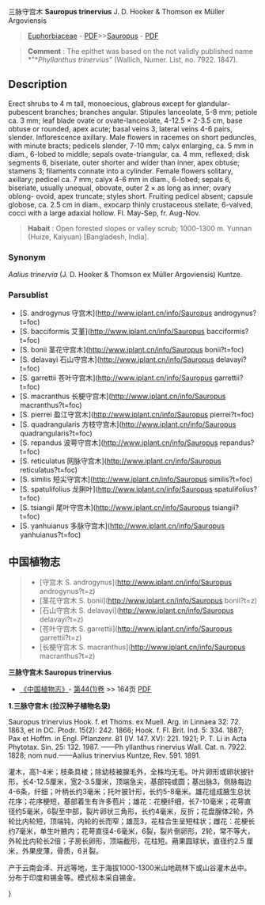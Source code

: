 三脉守宫木 **Sauropus trinervius** J. D. Hooker & Thomson ex Müller Argoviensis

> [Euphorbiaceae](http://www.iplant.cn/info/Euphorbiaceae?t=foc) - [PDF](http://www.iplant.cn/foc/pdf/Euphorbiaceae.pdf)>>[Sauropus](http://www.iplant.cn/info/Sauropus?t=foc) - [PDF](http://www.iplant.cn/foc/pdf/Sauropus.pdf)

> **Comment** : 
> The epithet was based on the not validly published name *\"**Phyllanthus trinervius\"* (Wallich, Numer. List, no. 7922. 1847).

## Description

Erect shrubs to 4 m tall, monoecious, glabrous except for glandular-pubescent branches; branches angular. Stipules lanceolate, 5-8 mm; petiole ca. 3 mm; leaf blade ovate or ovate-lanceolate, 4-12.5 × 2-3.5 cm, base obtuse or rounded, apex acute; basal veins 3, lateral veins 4-6 pairs, slender. Inflorescence axillary. Male flowers in racemes on short peduncles, with minute bracts; pedicels slender, 7-10 mm; calyx enlarging, ca. 5 mm in diam., 6-lobed to middle; sepals ovate-triangular, ca. 4 mm, reflexed; disk segments 6, biseriate, outer shorter and wider than inner, apex obtuse; stamens 3; filaments connate into a cylinder. Female flowers solitary, axillary; pedicel ca. 7 mm; calyx 4-6 mm in diam., 6-lobed; sepals 6, biseriate, usually unequal, obovate, outer 2 × as long as inner; ovary oblong- ovoid, apex truncate; styles short. Fruiting pedicel absent; capsule globose, ca. 2.5 cm in diam., exocarp thinly crustaceous stellate, 6-valved, cocci with a large adaxial hollow. Fl. May-Sep, fr. Aug-Nov.

> **Habait** : 
> Open forested slopes or valley scrub; 1000-1300 m. Yunnan (Huize, Kaiyuan) [Bangladesh, India].

### Synonym
*Aalius trinervia* (J. D. Hooker & Thomson ex Müller Argoviensis) Kuntze.

### Parsublist

* [S.  androgynus  守宫木](http://www.iplant.cn/info/Sauropus androgynus?t=foc)
* [S.  bacciformis  艾堇](http://www.iplant.cn/info/Sauropus bacciformis?t=foc)
* [S.  bonii  茎花守宫木](http://www.iplant.cn/info/Sauropus bonii?t=foc)
* [S.  delavayi  石山守宫木](http://www.iplant.cn/info/Sauropus delavayi?t=foc)
* [S.  garrettii  苍叶守宫木](http://www.iplant.cn/info/Sauropus garrettii?t=foc)
* [S.  macranthus  长梗守宫木](http://www.iplant.cn/info/Sauropus macranthus?t=foc)
* [S.  pierrei  盈江守宫木](http://www.iplant.cn/info/Sauropus pierrei?t=foc)
* [S.  quadrangularis  方枝守宫木](http://www.iplant.cn/info/Sauropus quadrangularis?t=foc)
* [S.  repandus  波萼守宫木](http://www.iplant.cn/info/Sauropus repandus?t=foc)
* [S.  reticulatus  网脉守宫木](http://www.iplant.cn/info/Sauropus reticulatus?t=foc)
* [S.  similis  短尖守宫木](http://www.iplant.cn/info/Sauropus similis?t=foc)
* [S.  spatulifolius  龙脷叶](http://www.iplant.cn/info/Sauropus spatulifolius?t=foc)
* [S.  tsiangii  尾叶守宫木](http://www.iplant.cn/info/Sauropus tsiangii?t=foc)
* [S.  yanhuianus  多脉守宫木](http://www.iplant.cn/info/Sauropus yanhuianus?t=foc)

## 中国植物志

> * [守宫木  S.  androgynus](http://www.iplant.cn/info/Sauropus androgynus?t=z)
> * [茎花守宫木  S.  bonii](http://www.iplant.cn/info/Sauropus bonii?t=z)
> * [石山守宫木  S.  delavayi](http://www.iplant.cn/info/Sauropus delavayi?t=z)
> * [苍叶守宫木  S.  garrettii](http://www.iplant.cn/info/Sauropus garrettii?t=z)
> * [长梗守宫木  S.  macranthus](http://www.iplant.cn/info/Sauropus macranthus?t=z)

**三脉守宫木 Sauropus trinervius**

* [《中国植物志》](http://www.iplant.cn/frps)- [第44(1)卷](http://www.iplant.cn/frps/vol/44(1)) >> 164页 [PDF](http://www.iplant.cn/frps/pdf/44(1)/164.PDF)

**1.三脉守宫木 (拉汉种子植物名录)**

Sauropus trinervius Hook. f. et Thoms. ex Muell. Arg. in Linnaea 32: 72. 1863, et in DC. Ptodr. 15(2): 242. 1866; Hook. f. Fl. Brit. Ind. 5: 334. 1887; Pax et Hoffm. in Engl. Pflanzenr. 81 (IV. 147. XV): 221. 1921; P. T. Li in Acta Phytotax. Sin. 25: 132. 1987. ——Ph yllanthus rinervius Wall. Cat. n. 7922. 1828; nom nud.——Aalius trinervius Kuntze, Rev. 591. 1891.

灌木，高1-4米；枝条具棱；除幼枝被腺毛外，全株均无毛。叶片卵形或卵状披针形，长4-12.5厘米，宽2-3.5厘米，顶端急尖，基部钝或圆；基出脉3，侧脉每边4-6条，纤细；叶柄长约3毫米；托叶披针形，长约5-8毫米。雄花组成腋生总状花序；花序梗短，基部着生有许多苞片；雄花：花梗纤细，长7-10毫米；花萼直径约5毫米，6裂至中部，裂片卵状三角形，长约4毫米，反折；花盘腺体2轮，外轮比内轮短，顶端钝，内轮的长而窄；雄蕊3，花柱合生呈短柱状；雌花：花梗长约7毫米，单生叶腋内；花萼直径4-6毫米，6裂，裂片倒卵形，2轮，常不等大，外轮比内轮长2倍；子房长卵形，顶端截形，花柱短。蒴果圆球状，直径约2.5 厘米，外果皮薄，骨质，6爿裂。

产于云南会泽、开远等地，生于海拔1000-1300米山地疏林下或山谷灌木丛中。分布于印度和锡金等。模式标本采自锡金。

}